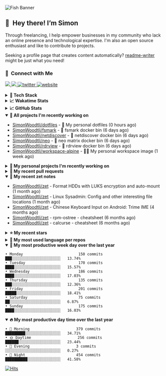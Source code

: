 ![Fish Banner](assets/fish.webp)

## 👋 &nbsp;Hey there! I’m Simon

Through freelancing, I help empower businesses in my community who lack
an online presence and technological expertise. I'm also an open source
enthusiast and like to contribute to projects.

Seeking a profile page that creates content automatically?
[readme-writer] might be just what you need!

### 🤝 &nbsp;Connect with Me

<div align="left">
<a href="https://linkedin.com/in/simonwoodtli" target="_blank">
<img src="https://img.shields.io/badge/linkedin-1E77B5?style=for-the-badge&logo=linkedin&logoColor=white alt=linkedin" />
</a>
<a href="https://github.com/simonwoodtli" target="_blank">
<img src="https://img.shields.io/badge/github-24292E?style=for-the-badge&logo=github&logoColor=white alt=github" />
</a>
<a href="https://twitter.com/simonwoodtlidev" target="_blank">
<img src="https://img.shields.io/badge/twitter-26a7de?style=for-the-badge&logo=twitter&logoColor=white" alt="twitter"/>
</a>
<a href="https://simonwoodtli.com" target="_blank">
<img src="https://img.shields.io/badge/website-E2925F?style=for-the-badge&logo=google-chrome&logoColor=white" alt="website"/>
</a>
</div>
<br/>


<details>
  <summary><b>🧰 Tech Stack</b></summary>
  <div align="center">
  <a href="https://skillicons.dev" target="_blank">
  <img src="https://skillicons.dev/icons?i=js,html,css,bash,python,go,postgresql,docker,vim,linux" alt="JavaScript, HTML, CSS, Bash, Python, Go, PostgreSQL, Docker, Vim,
  Linux">
  </a>
  </div>
</details>

<details>
  <summary><b>📈 Wakatime Stats</b></summary>
  <p align="center"><a href="https://wakatime.com/@SimonWoodtli">
  <img align="center" width="400" height="300" src="https://wakatime.com/share/@SimonWoodtli/7761bcef-e104-47d9-912a-dfd6bf08868b.svg" />
  </a>
  <a href="https://wakatime.com/@SimonWoodtli">
  <img align="center" width="400" height="300" src="https://wakatime.com/share/@SimonWoodtli/341953df-6a40-47b7-8220-ace4eabe0a17.svg" />
  </a></p>

  <h4><b>💬 I've been working with the following languages over the last 7 days</b></h4>

```
• SWIG                           7 hrs 52 mins                  ████████░░░░░░░░░░░░░░░░░   31.03%
• Bash                           3 hrs 3 mins                   ███░░░░░░░░░░░░░░░░░░░░░░   12.08%
• Objective-C                    2 hrs 14 mins                  ██░░░░░░░░░░░░░░░░░░░░░░░   8.84%
• Markdown                       1 hr 24 mins                   █░░░░░░░░░░░░░░░░░░░░░░░░   5.55%
• JavaScript                     1 hr 23 mins                   █░░░░░░░░░░░░░░░░░░░░░░░░   5.51%
• Assembly                       1 hr 22 mins                   █░░░░░░░░░░░░░░░░░░░░░░░░   5.44%
• TSQL                           1 hr 17 mins                   █░░░░░░░░░░░░░░░░░░░░░░░░   5.09%
• YAML                           1 hr 7 mins                    █░░░░░░░░░░░░░░░░░░░░░░░░   4.45%
• Cheetah                        1 hr 4 mins                    █░░░░░░░░░░░░░░░░░░░░░░░░   4.21%
• HTML                           51 mins                        █░░░░░░░░░░░░░░░░░░░░░░░░   3.42%
• Ezhil                          48 mins                        █░░░░░░░░░░░░░░░░░░░░░░░░   3.19%
• Other                          38 mins                        █░░░░░░░░░░░░░░░░░░░░░░░░   2.51%
• CSS                            33 mins                        █░░░░░░░░░░░░░░░░░░░░░░░░   2.19%
• Python                         32 mins                        █░░░░░░░░░░░░░░░░░░░░░░░░   2.13%
• ActionScript 3                 19 mins                        ░░░░░░░░░░░░░░░░░░░░░░░░░   1.3%
• GDScript                       18 mins                        ░░░░░░░░░░░░░░░░░░░░░░░░░   1.2%
• TypeScript                     7 mins                         ░░░░░░░░░░░░░░░░░░░░░░░░░   0.52%
• Vim Script                     6 mins                         ░░░░░░░░░░░░░░░░░░░░░░░░░   0.43%
• Text                           6 mins                         ░░░░░░░░░░░░░░░░░░░░░░░░░   0.4%
• MySQL                          4 mins                         ░░░░░░░░░░░░░░░░░░░░░░░░░   0.27%
• JSON                           1 min                          ░░░░░░░░░░░░░░░░░░░░░░░░░   0.12%
• gitignore                      0 secs                         ░░░░░░░░░░░░░░░░░░░░░░░░░   0.06%
• Perl                           0 secs                         ░░░░░░░░░░░░░░░░░░░░░░░░░   0.06%
• RPMSpec                        0 secs                         ░░░░░░░░░░░░░░░░░░░░░░░░░   0.01%
```

  <h4>👷 I've been working on the following projects over the last 7 days</h4>

```
• dotfiles                       10 hrs 52 mins                 ███████████░░░░░░░░░░░░░░   42.89%
• Unknown Project                8 hrs 54 mins                  █████████░░░░░░░░░░░░░░░░   35.1%
• Private                        1 hr 54 mins                   ██░░░░░░░░░░░░░░░░░░░░░░░   7.55%
• www-template                   1 hr 11 mins                   █░░░░░░░░░░░░░░░░░░░░░░░░   4.71%
• workspace-alpine               50 mins                        █░░░░░░░░░░░░░░░░░░░░░░░░   3.32%
• foo                            37 mins                        █░░░░░░░░░░░░░░░░░░░░░░░░   2.44%
• rdrview                        15 mins                        ░░░░░░░░░░░░░░░░░░░░░░░░░   1.04%
• template                       14 mins                        ░░░░░░░░░░░░░░░░░░░░░░░░░   0.98%
• fsmark                         10 mins                        ░░░░░░░░░░░░░░░░░░░░░░░░░   0.68%
• neo                            6 mins                         ░░░░░░░░░░░░░░░░░░░░░░░░░   0.44%
• netdiscover                    4 mins                         ░░░░░░░░░░░░░░░░░░░░░░░░░   0.32%
• cloud-os                       3 mins                         ░░░░░░░░░░░░░░░░░░░░░░░░░   0.23%
• projects                       2 mins                         ░░░░░░░░░░░░░░░░░░░░░░░░░   0.16%
• ale                            2 mins                         ░░░░░░░░░░░░░░░░░░░░░░░░░   0.15%
```

  <h4><b>🛠️ I've been working with the following editors over the last 7 days</b></h4>

```
• Vim                            25 hrs 21 mins                 █████████████████████████   100%
```

  <h4><b>💻 I've been working with the following operating systems over the last 7 days</b></h4>

```
• Linux                          25 hrs 21 mins                 █████████████████████████   100%
```

</details>

<details>
  <summary><b>📈 GitHub Stats</b></summary>
  <div align="center">
  <a href="https://github.com/anuraghazra/github-readme-stats"> 
  <img src="https://github-readme-stats.vercel.app/api?username=simonwoodtli&theme=onedark&show_icons=true&hide_rank=true&custom_title=Stats&count_private=true&hide_border=true&hide=issues&line_height=24&bg_color=0d1117" alt="Github Stats">
  <img src="https://github-readme-stats.vercel.app/api/top-langs/?username=simonwoodtli&layout=compact&theme=onedark&count_private=true&hide_border=true&bg_color=0d1117" alt="Top Langs">
  </a>
  </div>
</details>

<details open="">
  <summary><b>👷 All projects I'm recently working on</b></summary>

* [SimonWoodtli/dotfiles](https://github.com/SimonWoodtli/dotfiles) - 🏡 My personal dotfiles (0 hours ago)
* [SimonWoodtli/fsmark](https://github.com/SimonWoodtli/fsmark) - 🐋 fsmark docker bin (6 days ago)
* [SimonWoodtli/netdiscover](https://github.com/SimonWoodtli/netdiscover) - 🐋 netdiscover docker bin (6 days ago)
* [SimonWoodtli/neo](https://github.com/SimonWoodtli/neo) - 🐋 neo matrix docker bin (6 days ago)
* [SimonWoodtli/rdrview](https://github.com/SimonWoodtli/rdrview) - 🐋 rdrview docker bin (6 days ago)
* [SimonWoodtli/workspace-alpine](https://github.com/SimonWoodtli/workspace-alpine) - 🤖🐳 My personal workspace image (1 week ago)

</details>
<details>
  <summary><b>🌱 My personal projects I'm recently working on</b></summary>

* [SimonWoodtli/dotfiles](https://github.com/SimonWoodtli/dotfiles) - 🏡 My personal dotfiles (0 hours ago)
* [SimonWoodtli/fsmark](https://github.com/SimonWoodtli/fsmark) - 🐋 fsmark docker bin (6 days ago)
* [SimonWoodtli/netdiscover](https://github.com/SimonWoodtli/netdiscover) - 🐋 netdiscover docker bin (6 days ago)
* [SimonWoodtli/neo](https://github.com/SimonWoodtli/neo) - 🐋 neo matrix docker bin (6 days ago)
* [SimonWoodtli/rdrview](https://github.com/SimonWoodtli/rdrview) - 🐋 rdrview docker bin (6 days ago)
* [SimonWoodtli/workspace-alpine](https://github.com/SimonWoodtli/workspace-alpine) - 🤖🐳 My personal workspace image (1 week ago)

</details>
<details>
  <summary><b>🔨 My recent pull requests</b></summary>

* [feat: add wireguard-generate-keys script](https://github.com/SimonWoodtli/dotfiles-old/pull/14) on [SimonWoodtli/dotfiles-old](https://github.com/SimonWoodtli/dotfiles-old) (13 months ago)
* [feat: add video-to-gif script](https://github.com/SimonWoodtli/dotfiles-old/pull/13) on [SimonWoodtli/dotfiles-old](https://github.com/SimonWoodtli/dotfiles-old) (13 months ago)
* [feat: add spoof-mac-linux script](https://github.com/SimonWoodtli/dotfiles-old/pull/12) on [SimonWoodtli/dotfiles-old](https://github.com/SimonWoodtli/dotfiles-old) (13 months ago)
* [feat: add sp-tmux script](https://github.com/SimonWoodtli/dotfiles-old/pull/11) on [SimonWoodtli/dotfiles-old](https://github.com/SimonWoodtli/dotfiles-old) (13 months ago)
* [feat: add sp script](https://github.com/SimonWoodtli/dotfiles-old/pull/10) on [SimonWoodtli/dotfiles-old](https://github.com/SimonWoodtli/dotfiles-old) (13 months ago)

</details>
<details open="">
  <summary><b>📝 My recent zet notes</b></summary>

* [SimonWoodtli/zet](https://github.com/SimonWoodtli/zet/tree/5c90053d8e9e429e7f6f68f557c97d080eaeb3b2/20230908235916) - Format HDDs with LUKS encryption and auto-mount (1 month ago)
* [SimonWoodtli/zet](https://github.com/SimonWoodtli/zet/tree/f4e6f009cb8f8ff44e9646977125d87dd8f845f9/20230908235236) - Linux Sysadmin: Config and other interesting file locations (1 month ago)
* [SimonWoodtli/zet](https://github.com/SimonWoodtli/zet/tree/d442487a83af583abd23719912a1c1f7496cff33/20230620172505) - Chinese Keyboard Input on Android: Trime IME (4 months ago)
* [SimonWoodtli/zet](https://github.com/SimonWoodtli/zet/tree/3d9625f8bc632c595fa8b28b6f6f09026dd9eec2/20230418171555) - rpm-ostree - cheatsheet (6 months ago)
* [SimonWoodtli/zet](https://github.com/SimonWoodtli/zet/tree/ac39e3c3413746ceaca835b27435b1307b8ece5a/20230405141750) - calcurse - cheatsheet (6 months ago)

</details>
<details>
  <summary><b>⭐ My recent stars</b></summary>

* [NetworkBlockDevice/nbd](https://github.com/NetworkBlockDevice/nbd) - Network Block Device (2 weeks ago)
* [Nuzair46/SpotX-Linux](https://github.com/Nuzair46/SpotX-Linux) - Spotify Ad blocker based on SpotX for Linux (3 weeks ago)
* [webmin/webmin](https://github.com/webmin/webmin) - Powerful and flexible web-based server management control panel (3 weeks ago)
* [rustdesk/rustdesk](https://github.com/rustdesk/rustdesk) - An open-source remote desktop, and alternative to TeamViewer. (5 months ago)
* [essembeh/gnome-extensions-cli](https://github.com/essembeh/gnome-extensions-cli) - Command line tool to manage your Gnome Shell extensions (5 months ago)

</details>
<details>
  <summary><b>💬 My most used language per repos</b></summary>

```
• Shell                          15 repos                       █████████████████░░░░░░░░   68.18%
• Dockerfile                     1 repo                         █░░░░░░░░░░░░░░░░░░░░░░░░   4.55%
• JavaScript                     1 repo                         █░░░░░░░░░░░░░░░░░░░░░░░░   4.55%
• CSS                            3 repos                        ███░░░░░░░░░░░░░░░░░░░░░░   13.64%
• Nix                            1 repo                         █░░░░░░░░░░░░░░░░░░░░░░░░   4.55%
• HTML                           1 repo                         █░░░░░░░░░░░░░░░░░░░░░░░░   4.55%
```

</details>
<details open="">
  <summary><b>📆 My most productive week day over the last year</b></summary>

```
• Monday                         150 commits                    ███░░░░░░░░░░░░░░░░░░░░░░   13.74%
• Tuesday                        170 commits                    ████░░░░░░░░░░░░░░░░░░░░░   15.57%
• Wednesday                      186 commits                    ████░░░░░░░░░░░░░░░░░░░░░   17.03%
• Thursday                       135 commits                    ███░░░░░░░░░░░░░░░░░░░░░░   12.36%
• Friday                         201 commits                    █████░░░░░░░░░░░░░░░░░░░░   18.41%
• Saturday                       75 commits                     ██░░░░░░░░░░░░░░░░░░░░░░░   6.87%
• Sunday                         175 commits                    ████░░░░░░░░░░░░░░░░░░░░░   16.03%
```

</details>
<details open="">
  <summary><b>🔥 My most productive day time over the last year</b></summary>

```
• 🌅 Morning                     379 commits                    █████████░░░░░░░░░░░░░░░░   34.71%
• 🌞 Daytime                     256 commits                    ██████░░░░░░░░░░░░░░░░░░░   23.44%
• 🌇 Evening                     3 commits                      ░░░░░░░░░░░░░░░░░░░░░░░░░   0.27%
• 🌃 Night                       454 commits                    ██████████░░░░░░░░░░░░░░░   41.58%
```

</details>

[![Hits](https://hits.seeyoufarm.com/api/count/incr/badge.svg?url=https%3A%2F%2Fgithub.com%2Fsimonwoodtli&count_bg=%23689D6A&title_bg=%23282828&icon=&icon_color=%23E7E7E7&title=views+%28today+%2F+total%29&edge_flat=false)](https://hits.seeyoufarm.com)

[readme-writer]: <https://github.com/SimonWoodtli/readme-writer>
